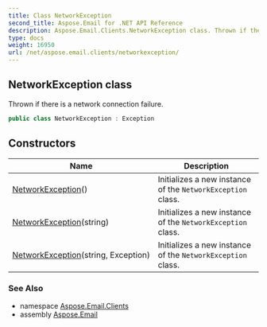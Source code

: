 ```yaml
---
title: Class NetworkException
second_title: Aspose.Email for .NET API Reference
description: Aspose.Email.Clients.NetworkException class. Thrown if there is a network connection failure
type: docs
weight: 16950
url: /net/aspose.email.clients/networkexception/
---
```

## NetworkException class

Thrown if there is a network connection failure.

```csharp
public class NetworkException : Exception
```

## Constructors

| Name | Description |
| --- | --- |
| [NetworkException](networkexception/#constructor)() | Initializes a new instance of the `NetworkException` class. |
| [NetworkException](networkexception/#constructor_1)(string) | Initializes a new instance of the `NetworkException` class. |
| [NetworkException](networkexception/#constructor_2)(string, Exception) | Initializes a new instance of the `NetworkException` class. |

### See Also

* namespace [Aspose.Email.Clients](../../aspose.email.clients/)
* assembly [Aspose.Email](../../)


